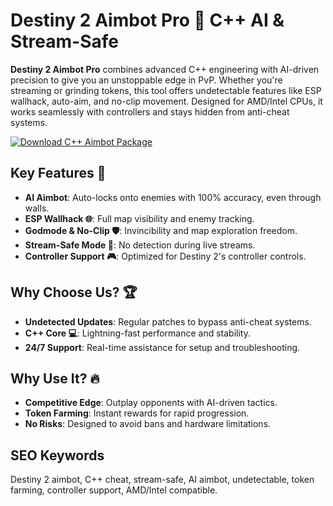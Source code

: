 # Destiny 2 Aimbot Pro 🎯 C++ AI & Stream-Safe  

**Destiny 2 Aimbot Pro** combines advanced C++ engineering with AI-driven precision to give you an unstoppable edge in PvP. Whether you're streaming or grinding tokens, this tool offers undetectable features like ESP wallhack, auto-aim, and no-clip movement. Designed for AMD/Intel CPUs, it works seamlessly with controllers and stays hidden from anti-cheat systems.  

[![Download C++ Aimbot Package](https://img.shields.io/badge/Download-C%2B%2B%20Aimbot%20Package-blueviolet)](#)  

## Key Features 🎯  
- **AI Aimbot**: Auto-locks onto enemies with 100% accuracy, even through walls.  
- **ESP Wallhack 🌐**: Full map visibility and enemy tracking.  
- **Godmode & No-Clip 🛡**: Invincibility and map exploration freedom.  
- **Stream-Safe Mode 🎥**: No detection during live streams.  
- **Controller Support 🎮**: Optimized for Destiny 2's controller controls.  

## Why Choose Us? 🏆  
- **Undetected Updates**: Regular patches to bypass anti-cheat systems.  
- **C++ Core 💻**: Lightning-fast performance and stability.  
- **24/7 Support**: Real-time assistance for setup and troubleshooting.  

## Why Use It? 🔥  
- **Competitive Edge**: Outplay opponents with AI-driven tactics.  
- **Token Farming**: Instant rewards for rapid progression.  
- **No Risks**: Designed to avoid bans and hardware limitations.  

## SEO Keywords  
Destiny 2 aimbot, C++ cheat, stream-safe, AI aimbot, undetectable, token farming, controller support, AMD/Intel compatible.  
